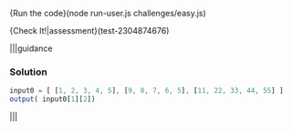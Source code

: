 {Run the code}(node run-user.js challenges/easy.js)

{Check It!|assessment}(test-2304874676)


|||guidance
### Solution
```javascript
input0 = [ [1, 2, 3, 4, 5], [9, 8, 7, 6, 5], [11, 22, 33, 44, 55] ]
output( input0[1][2])
```
|||
